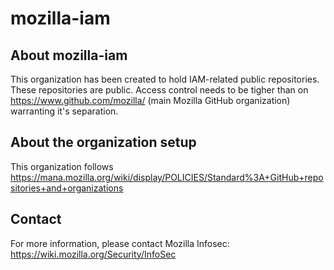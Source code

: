 # mozilla-iam

## About mozilla-iam
This organization has been created to hold IAM-related public repositories. These repositories are public.
Access control needs to be tigher than on https://www.github.com/mozilla/ (main Mozilla GitHub organization) warranting it's separation.

## About the organization setup
This organization follows https://mana.mozilla.org/wiki/display/POLICIES/Standard%3A+GitHub+repositories+and+organizations

## Contact
For more information, please contact Mozilla Infosec: https://wiki.mozilla.org/Security/InfoSec
